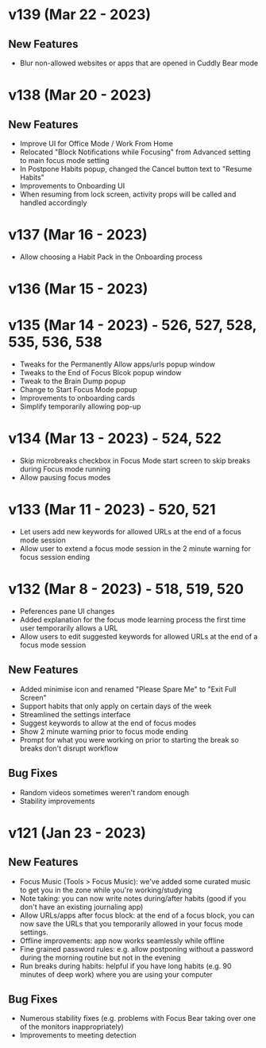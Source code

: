 # v139 (Mar 22 - 2023)

## New Features
- Blur non-allowed websites or apps that are opened in Cuddly Bear mode

# v138 (Mar 20 - 2023)

## New Features
- Improve UI for Office Mode / Work From Home
- Relocated "Block Notifications while Focusing" from Advanced setting to main focus mode setting
- In Postpone Habits popup, changed the Cancel button text to "Resume Habits"
- Improvements to Onboarding UI
- When resuming from lock screen, activity props will be called and handled accordingly

# v137 (Mar 16 - 2023)
- Allow choosing a Habit Pack in the Onboarding process

# v136 (Mar 15 - 2023)

# v135 (Mar 14 - 2023) - 526, 527, 528, 535, 536, 538
- Tweaks for the Permanently Allow apps/urls popup window
- Tweaks to the End of Focus Blcok popup window
- Tweak to the Brain Dump popup
- Change to Start Focus Mode popup
- Improvements to onboarding cards
- Simplify temporarily allowing pop-up

# v134 (Mar 13 - 2023) - 524, 522
- Skip microbreaks checkbox in Focus Mode start screen to skip breaks during Focus mode running
- Allow pausing focus modes

# v133 (Mar 11 - 2023) - 520, 521
- Let users add new keywords for allowed URLs at the end of a focus mode session
- Allow user to extend a focus mode session in the 2 minute warning for focus session ending

# v132 (Mar 8 - 2023) - 518, 519, 520
- Peferences pane UI changes
- Added explanation for the focus mode learning process the first time user temporarily allows a URL
- Allow users to edit suggested keywords for allowed URLs at the end of a focus mode session

## New Features

- Added minimise icon and renamed "Please Spare Me" to "Exit Full Screen"
- Support habits that only apply on certain days of the week
- Streamlined the settings interface
- Suggest keywords to allow at the end of focus modes
- Show 2 minute warning prior to focus mode ending
- Prompt for what you were working on prior to starting the break so breaks don't disrupt workflow

## Bug Fixes

- Random videos sometimes weren't random enough
- Stability improvements

# v121 (Jan 23 - 2023)

## New Features

- Focus Music (Tools > Focus Music): we've added some curated music to get you in the zone while you're working/studying
- Note taking: you can now write notes during/after habits (good if you don't have an existing journaling app)
- Allow URLs/apps after focus block: at the end of a focus block, you can now save the URLs that you temporarily allowed in your focus mode settings.
- Offline improvements: app now works seamlessly while offline
- Fine grained password rules: e.g. allow postponing without a password during the morning routine but not in the evening
- Run breaks during habits: helpful if you have long habits (e.g. 90 minutes of deep work) where you are using your computer

## Bug Fixes
- Numerous stability fixes (e.g. problems with Focus Bear taking over one of the monitors inappropriately)
- Improvements to meeting detection

